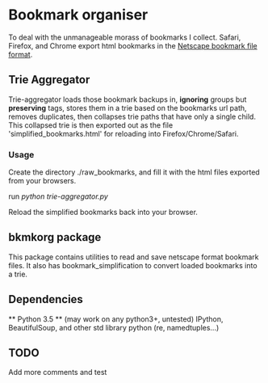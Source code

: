 # Bookmark organiser

To deal with the unmanageable morass of bookmarks I collect.
Safari, Firefox, and Chrome export html bookmarks in the 
[Netscape bookmark file format](https://msdn.microsoft.com/en-us/library/aa753582(v=vs.85).aspx).

## Trie Aggregator

Trie-aggregator loads those bookmark backups in, **ignoring** groups
but **preserving** tags, stores them in a trie based on the bookmarks
url path, removes duplicates, then collapses trie paths that have only
a single child. This collapsed trie is then exported out as the file
'simplified_bookmarks.html' for reloading into Firefox/Chrome/Safari.

### Usage

Create the directory ./raw_bookmarks, and fill it with the html files exported
from your browsers.

run *python trie-aggregator.py*

Reload the simplified bookmarks back into your browser.

## bkmkorg package
This package contains utilities to read and save netscape format bookmark files.
It also has bookmark_simplification to convert loaded bookmarks into a trie.

## Dependencies
** Python 3.5 ** (may work on any python3+, untested)
IPython, BeautifulSoup, and other std library python (re, namedtuples...)


## TODO
Add more comments and test
